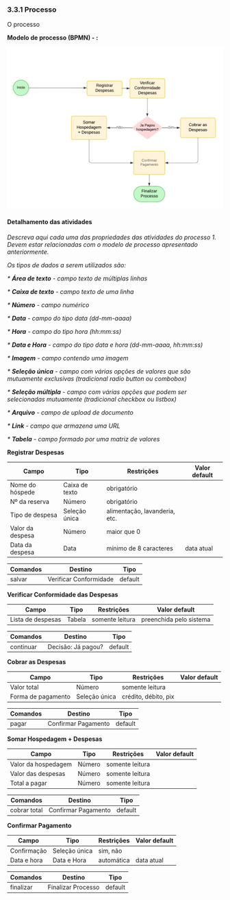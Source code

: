 ### 3.3.1 Processo 

O processo 

**Modelo de processo (BPMN) - :**



![Exemplo de um Modelo BPMN do PROCESSO 1](https://github.com/ICEI-PUCMinas-PSG-SI-TI/psg-si-2025-1-p3-tiapn-6818100-easyhostproject/blob/main/docs/images/dispesa.jpg)


#### Detalhamento das atividades

_Descreva aqui cada uma das propriedades das atividades do processo 1. 
Devem estar relacionadas com o modelo de processo apresentado anteriormente._

_Os tipos de dados a serem utilizados são:_

_* **Área de texto** - campo texto de múltiplas linhas_

_* **Caixa de texto** - campo texto de uma linha_

_* **Número** - campo numérico_

_* **Data** - campo do tipo data (dd-mm-aaaa)_

_* **Hora** - campo do tipo hora (hh:mm:ss)_

_* **Data e Hora** - campo do tipo data e hora (dd-mm-aaaa, hh:mm:ss)_

_* **Imagem** - campo contendo uma imagem_

_* **Seleção única** - campo com várias opções de valores que são mutuamente exclusivas (tradicional radio button ou combobox)_

_* **Seleção múltipla** - campo com várias opções que podem ser selecionadas mutuamente (tradicional checkbox ou listbox)_

_* **Arquivo** - campo de upload de documento_

_* **Link** - campo que armazena uma URL_

_* **Tabela** - campo formado por uma matriz de valores_


**Registrar Despesas**

| **Campo**       | **Tipo**         | **Restrições** | **Valor default** |
| ---             | ---              | ---            | ---               |
| Nome do hóspede | Caixa de texto  | obrigatório  |                   |
| Nº da reserva | Número  | obrigatório  |                   |
| Tipo de despesa  | Seleção única |  alimentação, lavanderia, etc. |                   |
| Valor da despesa | Número   | maior que 0 |                |
| Data da despesa          | Data  | mínimo de 8 caracteres |  data atual  |

| **Comandos**         |  **Destino**                   | **Tipo** |
| ---                  | ---                            | ---               |
| salvar | Verificar Conformidade  | default |

**Verificar Conformidade das Despesas**

| **Campo**       | **Tipo**         | **Restrições** | **Valor default** |
| ---             | ---              | ---            | ---               |
| Lista de despesas | Tabela  | somente leitura |  preenchida pelo sistema  |

| **Comandos**         |  **Destino**                   | **Tipo**          |
| ---                  | ---                            | ---               |
| continuar| Decisão: Já pagou?  | default |

**Cobrar as Despesas**

| **Campo**       | **Tipo**         | **Restrições** | **Valor default** |
| ---             | ---              | ---            | ---               |
| Valor total | Número | somente leitura  |                   |
| Forma de pagamento | Seleção única | crédito, débito, pix |                   |

| **Comandos**         |  **Destino**                   | **Tipo**          |
| ---                  | ---                            | ---               |
| pagar | Confirmar Pagamento  | default |

**Somar Hospedagem + Despesas**

| **Campo**       | **Tipo**         | **Restrições** | **Valor default** |
| ---             | ---              | ---            | ---               |
| Valor da hospedagem | Número | somente leitura |                   |
| Valor das despesas | Número  |somente leitura  |                   |
| Total a pagar |  Número  |somente leitura  |                   |

| **Comandos**         |  **Destino**                   | **Tipo**          |
| ---                  | ---                            | ---               |
| cobrar total | Confirmar Pagamento  | default |

**Confirmar Pagamento**

| **Campo**       | **Tipo**         | **Restrições** | **Valor default** |
| ---             | ---              | ---            | ---               |
| Confirmação | Seleção única  |  sim, não   |                   |
| Data e hora   |Data e Hora   |  automática  | data atual  |

| **Comandos**         |  **Destino**                   | **Tipo**          |
| ---                  | ---                            | ---               |
| finalizar | Finalizar Processo  | default |

